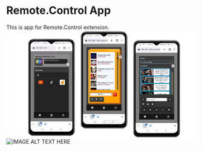 # Remote.Control App

This is app for Remote.Control extension.
![alt text](https://github.com/itreums/remote.local/blob/master/assets/img/png/3apps.png?raw=true)
![IMAGE ALT TEXT HERE](https://www.youtube.com/watch?v=jAdPD7e5L_4&ab_channel=AlboMantis)